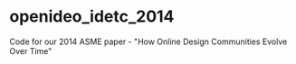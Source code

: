 openideo_idetc_2014
===================

Code for our 2014 ASME paper - "How Online Design Communities Evolve Over Time"
